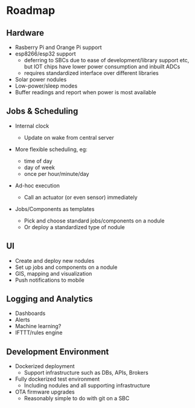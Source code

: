 # Roadmap

## Hardware

- Rasberry Pi and Orange Pi support
- esp8266/esp32 support
  - deferring to SBCs due to ease of development/library support etc, but IOT chips have lower power consumption and inbuilt ADCs
  - requires standardized interface over different libraries
- Solar power nodules
- Low-power/sleep modes
- Buffer readings and report when power is most available


## Jobs & Scheduling

- Internal clock
  - Update on wake from central server

- More flexible scheduling, eg:
  - time of day
  - day of week
  - once per hour/minute/day


- Ad-hoc execution
  - Call an actuator (or even sensor) immediately


- Jobs/Components as templates
  - Pick and choose standard jobs/components on a nodule
  - Or deploy a standardized type of nodule

## UI

- Create and deploy new nodules
- Set up jobs and components on a nodule
- GIS, mapping and visualization
- Push notifications to mobile

## Logging and Analytics

- Dashboards
- Alerts
- Machine learning?
- IFTTT/rules engine


## Development Environment
- Dockerized deployment
  - Support infrastructure such as DBs, APIs, Brokers
- Fully dockerized test environment
  - Including nodules and all supporting infrastructure
- OTA firmware upgrades
  - Reasonably simple to do with git on a SBC

